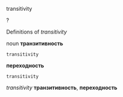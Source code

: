 transitivity

?


Definitions of _transitivity_

noun
**транзитивность**

    transitivity
**переходность**

    transitivity

_transitivity_
**транзитивность**, **переходность**